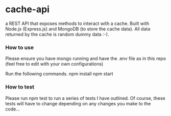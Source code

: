 # cache-api
a REST API that exposes methods to interact with a cache. Built with Node.js (Express.js) and MongoDB (to store the cache data). All data returned by the cache is random dummy data :-).

### How to use
Please ensure you have mongo running and have the .env file as in this repo (feel free to edit with your own configurations)

Run the following commands.
npm install
npm start

### How to test
Please run npm test to run a series of tests I have outlined. Of course, these tests will have to change depending on any changes you make to the code...
